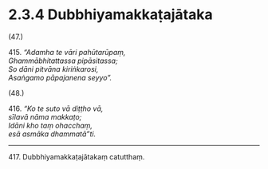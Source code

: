 

# 2.3.4 Dubbhiyamakkaṭajātaka




(47.)

415\. _“Adamha te vāri pahūtarūpaṃ,_  
_Ghammābhitattassa pipāsitassa;_  
_So dāni pitvāna kiriṅkarosi,_  
_Asaṅgamo pāpajanena seyyo”._  


(48.)

416\. _“Ko te suto vā diṭṭho vā,_  
_sīlavā nāma makkaṭo;_  
_Idāni kho taṃ ohacchaṃ,_  
_esā asmāka dhammatā”ti._  


---

417\. Dubbhiyamakkaṭajātakaṃ catutthaṃ.





